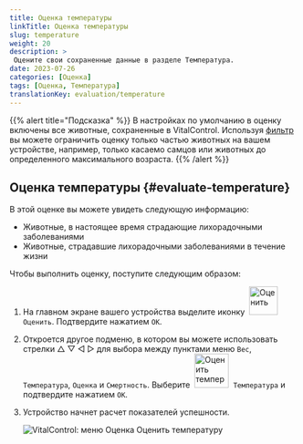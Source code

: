 ```yaml
---
title: Оценка температуры
linkTitle: Оценка температуры
slug: temperature
weight: 20
description: >
 Оцените свои сохраненные данные в разделе Температура.
date: 2023-07-26
categories: [Оценка]
tags: [Оценка, Температура]
translationKey: evaluation/temperature
---
```

{{% alert title="Подсказка" %}}
В настройках по умолчанию в оценку включены все животные, сохраненные в VitalControl. Используя [фильтр](../../filter/) вы можете ограничить оценку только частью животных на вашем устройстве, например, только касаемо самцов или животных до определенного максимального возраста.
{{% /alert %}}

## Оценка температуры {#evaluate-temperature}

В этой оценке вы можете увидеть следующую информацию:
- Животные, в настоящее время страдающие лихорадочными заболеваниями
- Животные, страдавшие лихорадочными заболеваниями в течение жизни

Чтобы выполнить оценку, поступите следующим образом:

1. На главном экране вашего устройства выделите иконку &nbsp;<img src="/icons/main/evaluation.svg" width="50" align="bottom" alt="Оценить" />&nbsp; `Оценить`. Подтвердите нажатием `OK`.

2. Откроется другое подменю, в котором вы можете использовать стрелки △ ▽ ◁ ▷ для выбора между пунктами меню `Вес`, `Температура`, `Оценка` и `Смертность`. Выберите &nbsp;<img src="/icons/evaluation/temperature.svg" width="60" align="bottom" alt="Оценить температуру" />&nbsp; `Температура` и подтвердите нажатием `OK`.

3. Устройство начнет расчет показателей успешности.

   ![VitalControl: меню Оценка Оценить температуру](../images/temperature.png "Оценить температуру")

